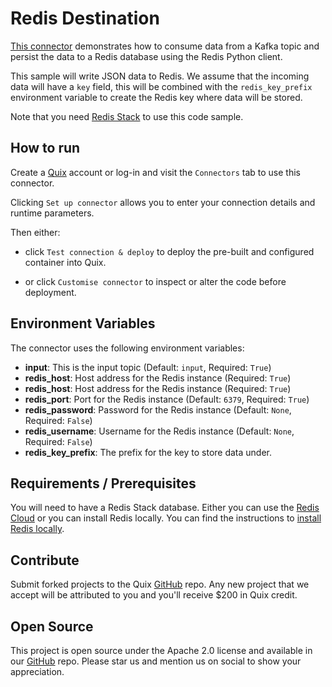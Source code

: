 # Redis Destination

[This connector](https://github.com/quixio/quix-samples/tree/main/python/destinations/redis_dest) demonstrates how to consume data from a Kafka topic and persist the data to a Redis database using the Redis Python client.

This sample will write JSON data to Redis.
We assume that the incoming data will have a `key` field, this will be combined with the `redis_key_prefix` environment variable to create the Redis key where data will be stored.

Note that you need [Redis Stack](https://redis.io/docs/about/about-stack/) to use this code sample.

## How to run

Create a [Quix](https://portal.platform.quix.io/signup?xlink=github) account or log-in and visit the `Connectors` tab to use this connector.

Clicking `Set up connector` allows you to enter your connection details and runtime parameters.

Then either: 
* click `Test connection & deploy` to deploy the pre-built and configured container into Quix. 

* or click `Customise connector` to inspect or alter the code before deployment.

## Environment Variables

The connector uses the following environment variables:

- **input**: This is the input topic (Default: `input`, Required: `True`)
- **redis_host**: Host address for the Redis instance (Required: `True`)
- **redis_host**: Host address for the Redis instance (Required: `True`)
- **redis_port**: Port for the Redis instance (Default: `6379`, Required: `True`)
- **redis_password**: Password for the Redis instance (Default: `None`, Required: `False`)
- **redis_username**: Username for the Redis instance (Default: `None`, Required: `False`)
- **redis_key_prefix**: The prefix for the key to store data under.

## Requirements / Prerequisites

You will need to have a Redis Stack database. Either you can use the [Redis Cloud](https://redis.com/cloud/overview/) or
you can install Redis locally. You can find the instructions to [install Redis locally](https://redis.io/docs/install/install-stack/).

## Contribute

Submit forked projects to the Quix [GitHub](https://github.com/quixio/quix-samples) repo. Any new project that we accept will be attributed to you and you'll receive $200 in Quix credit.

## Open Source

This project is open source under the Apache 2.0 license and available in our [GitHub](https://github.com/quixio/quix-samples) repo. Please star us and mention us on social to show your appreciation.
